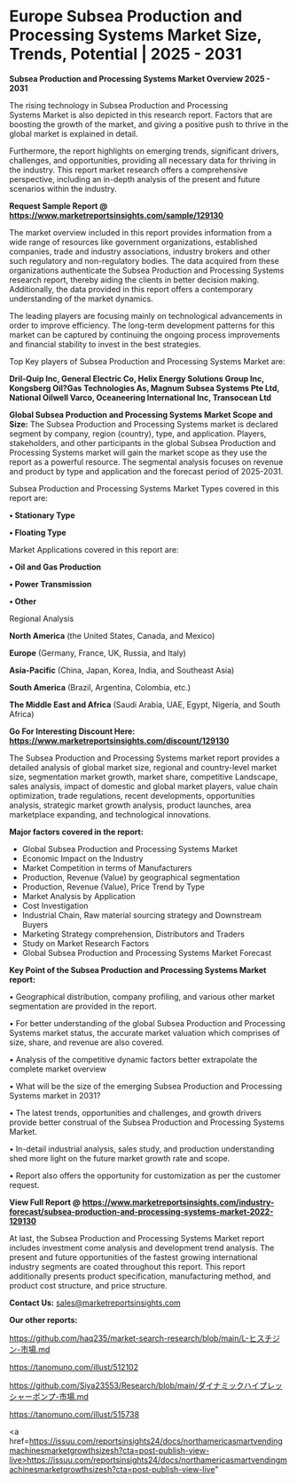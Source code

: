 # Europe Subsea Production and Processing Systems Market Size, Trends, Potential | 2025 - 2031

<Strong> Subsea Production and Processing Systems Market Overview 2025 - 2031</strong>

The rising technology in Subsea Production and Processing Systems Market is also depicted in this research report. Factors that are boosting the growth of the market, and giving a positive push to thrive in the global market is explained in detail.

Furthermore, the report highlights on emerging trends, significant drivers, challenges, and opportunities, providing all necessary data for thriving in the industry. This report market research offers a comprehensive perspective, including an in-depth analysis of the present and future scenarios within the industry.

<strong>Request Sample Report @ <a href=https://www.marketreportsinsights.com/sample/129130>https://www.marketreportsinsights.com/sample/129130</a></strong>

The market overview included in this report provides information from a wide range of resources like government organizations, established companies, trade and industry associations, industry brokers and other such regulatory and non-regulatory bodies. The data acquired from these organizations authenticate the Subsea Production and Processing Systems research report, thereby aiding the clients in better decision making. Additionally, the data provided in this report offers a contemporary understanding of the market dynamics.

The leading players are focusing mainly on technological advancements in order to improve efficiency. The long-term development patterns for this market can be captured by continuing the ongoing process improvements and financial stability to invest in the best strategies.

Top Key players of Subsea Production and Processing Systems Market are:

<strong>Dril-Quip Inc, General Electric Co, Helix Energy Solutions Group Inc, Kongsberg Oil?Gas Technologies As, Magnum Subsea Systems Pte Ltd, National Oilwell Varco, Oceaneering International Inc, Transocean Ltd</strong>

<strong><b>Global Subsea Production and Processing Systems Market Scope and Size:</b></strong>
The Subsea Production and Processing Systems market is declared segment by company, region (country), type, and application. Players, stakeholders, and other participants in the global Subsea Production and Processing Systems market will gain the market scope as they use the report as a powerful resource. The segmental analysis focuses on revenue and product by type and application and the forecast period of 2025-2031.

Subsea Production and Processing Systems Market Types covered in this report are:

<strong>• Stationary Type

• Floating Type</strong>

Market Applications covered in this report are:

<strong>• Oil and Gas Production

• Power Transmission

• Other</strong> 

Regional Analysis

<strong>North America</strong> (the United States, Canada, and Mexico)

<strong>Europe</strong> (Germany, France, UK, Russia, and Italy)

<strong>Asia-Pacific</strong> (China, Japan, Korea, India, and Southeast Asia)

<strong>South America</strong> (Brazil, Argentina, Colombia, etc.)

<strong>The Middle East and Africa</strong> (Saudi Arabia, UAE, Egypt, Nigeria, and South Africa)

<strong>Go For Interesting Discount Here: <a href=https://www.marketreportsinsights.com/discount/129130>https://www.marketreportsinsights.com/discount/129130</a></strong>

The Subsea Production and Processing Systems market report provides a detailed analysis of global market size, regional and country-level market size, segmentation market growth, market share, competitive Landscape, sales analysis, impact of domestic and global market players, value chain optimization, trade regulations, recent developments, opportunities analysis, strategic market growth analysis, product launches, area marketplace expanding, and technological innovations.

<strong><b>Major factors covered in the report:</b></strong>
<ul>
  <li>Global Subsea Production and Processing Systems Market </li>
  <li>Economic Impact on the Industry</li>
  <li>Market Competition in terms of Manufacturers</li>
  <li>Production, Revenue (Value) by geographical segmentation</li>
  <li>Production, Revenue (Value), Price Trend by Type</li>
  <li>Market Analysis by Application</li>
  <li>Cost Investigation</li>
  <li>Industrial Chain, Raw material sourcing strategy and Downstream Buyers</li>
  <li>Marketing Strategy comprehension, Distributors and Traders</li>
  <li>Study on Market Research Factors</li>
  <li>Global Subsea Production and Processing Systems Market Forecast</li>
</ul>

<strong><b>Key Point of the Subsea Production and Processing Systems Market report:</b></strong>

• Geographical distribution, company profiling, and various other market segmentation are provided in the report.

• For better understanding of the global Subsea Production and Processing Systems market status, the accurate market valuation which comprises of size, share, and revenue are also covered.

• Analysis of the competitive dynamic factors better extrapolate the complete market overview

• What will be the size of the emerging Subsea Production and Processing Systems market in 2031?

• The latest trends, opportunities and challenges, and growth drivers provide better construal of the Subsea Production and Processing Systems Market.

• In-detail industrial analysis, sales study, and production understanding shed more light on the future market growth rate and scope.

• Report also offers the opportunity for customization as per the customer request.

<strong><b>View Full Report @ <a href=https://www.marketreportsinsights.com/industry-forecast/subsea-production-and-processing-systems-market-2022-129130>https://www.marketreportsinsights.com/industry-forecast/subsea-production-and-processing-systems-market-2022-129130</a></b></strong>


At last, the Subsea Production and Processing Systems Market report includes investment come analysis and development trend analysis. The present and future opportunities of the fastest growing international industry segments are coated throughout this report. This report additionally presents product specification, manufacturing method, and product cost structure, and price structure.

<strong>Contact Us:</strong>
sales@marketreportsinsights.com

<strong>Our other reports:</strong>

<a href=https://github.com/haq235/market-search-research/blob/main/L-ヒスチジン-市場.md>https://github.com/haq235/market-search-research/blob/main/L-ヒスチジン-市場.md</a>

<a href=https://tanomuno.com/illust/512102>https://tanomuno.com/illust/512102</a>

<a href=https://github.com/Siya23553/Research/blob/main/ダイナミックハイプレッシャーポンプ-市場.md>https://github.com/Siya23553/Research/blob/main/ダイナミックハイプレッシャーポンプ-市場.md</a>

<a href=https://tanomuno.com/illust/515738>https://tanomuno.com/illust/515738</a>

<a href=https://issuu.com/reportsinsights24/docs/northamericasmartvendingmachinesmarketgrowthsizesh?cta=post-publish-view-live>https://issuu.com/reportsinsights24/docs/northamericasmartvendingmachinesmarketgrowthsizesh?cta=post-publish-view-live</a>"
